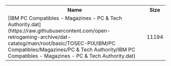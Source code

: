 <table>
<tr><th>Name</th><th>Size</th></tr>
<tr><td>[IBM PC Compatibles - Magazines - PC & Tech Authority.dat](https://raw.githubusercontent.com/open-retrogaming-archive/dat-catalog/main/root/basic/TOSEC-PIX/IBM/PC Compatibles/Magazines/PC & Tech Authority/IBM PC Compatibles - Magazines - PC & Tech Authority.dat)</td><td>11194</td></tr>
</table>
